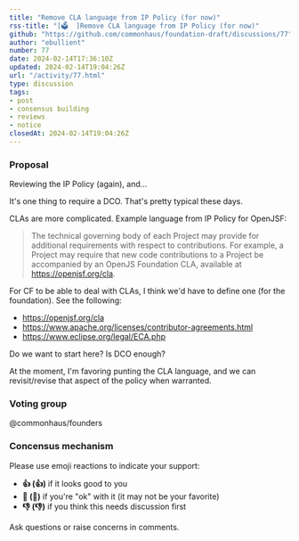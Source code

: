 ```yaml
---
title: "Remove CLA language from IP Policy (for now)"
rss-title: "[🗳️  ]Remove CLA language from IP Policy (for now)"
github: "https://github.com/commonhaus/foundation-draft/discussions/77"
author: "ebullient"
number: 77
date: 2024-02-14T17:36:10Z
updated: 2024-02-14T19:04:26Z
url: "/activity/77.html"
type: discussion
tags:
- post
- consensus building
- reviews
- notice
closedAt: 2024-02-14T19:04:26Z
---
```

### Proposal

Reviewing the IP Policy (again), and...

It's one thing to require a DCO. That's pretty typical these days.

CLAs are more complicated. Example language from IP Policy for OpenJSF:

> The technical governing body of each Project may provide for additional requirements with respect to contributions. For example, a Project may require that new code contributions to a Project be accompanied by an OpenJS Foundation CLA, available at https://openjsf.org/cla.

For CF to be able to deal with CLAs, I think we'd have to define one (for the foundation). See the following:

- https://openjsf.org/cla
- https://www.apache.org/licenses/contributor-agreements.html
- https://www.eclipse.org/legal/ECA.php

Do we want to start here? Is DCO enough?

At the moment, I'm favoring punting the CLA language, and we can revisit/revise that aspect of the policy when warranted.


### Voting group

@commonhaus/founders

### Concensus mechanism

Please use emoji reactions to indicate your support:
- **👍 (:+1:)** if it looks good to you
- **👀 (:eyes:)** if you're "ok" with it (it may not be your favorite)
- **👎 (:-1:)** if you think this needs discussion first

Ask questions or raise concerns in comments.

